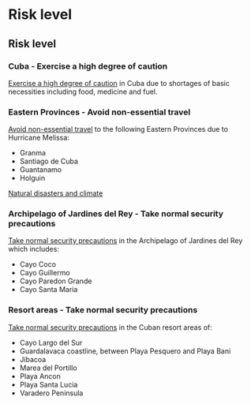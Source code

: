 # Risk level

## Risk level

### Cuba - Exercise a high degree of caution

[Exercise a high degree of caution](#levels "Risk Levels") in Cuba due to shortages of basic necessities including food, medicine and fuel.

### Eastern Provinces - Avoid non-essential travel

[Avoid non-essential travel](#levels "Risk Levels") to the following Eastern Provinces due to Hurricane Melissa:

* Granma
* Santiago de Cuba
* Guantanamo
* Holguin

[Natural disasters and climate](#disasters)

### Archipelago of Jardines del Rey - Take normal security precautions

[Take normal security precautions](#levels "Risk Levels") in the Archipelago of Jardines del Rey which includes:

* Cayo Coco
* Cayo Guillermo
* Cayo Paredon Grande
* Cayo Santa Maria

### Resort areas - Take normal security precautions

[Take normal security precautions](#levels "Risk Levels") in the Cuban resort areas of:

* Cayo Largo del Sur
* Guardalavaca coastline, between Playa Pesquero and Playa Bani
* Jibacoa
* Marea del Portillo
* Playa Ancon
* Playa Santa Lucia
* Varadero Peninsula